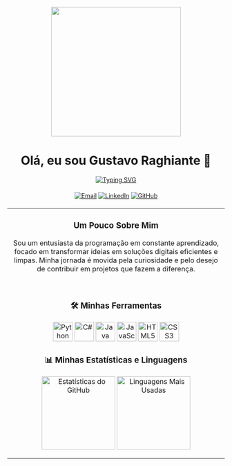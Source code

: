 <p align="center">
  <img src="https://i.pinimg.com/originals/90/70/32/9070324cdfc07c68d60eed0c39e77573.gif" width = "300px" />
</p>

<div align="center">
  <h1>Olá, eu sou Gustavo Raghiante 👋</h1>
  <a href="https://git.io/typing-svg">
    <img src="https://readme-typing-svg.herokuapp.com?font=Fira+Code&size=22&pause=1000&color=A020F0&center=true&vCenter=true&width=435&lines=Desenvolvedor+Júnior;Apaixonado+por+tecnologia;Sempre+aprendendo+e+evoluindo;Criando+soluções+com+código" alt="Typing SVG" />
  </a>
</div>

<div align="center" style="margin-top: 20px; margin-bottom: 20px;">
  <a href="mailto:raghiante10@gmail.com"><img src="https://img.shields.io/badge/Email-D14836?style=for-the-badge&logo=gmail&logoColor=white" alt="Email"></a>
  <a href="https://www.linkedin.com/in/gustavo-r-206960366"><img src="https://img.shields.io/badge/LinkedIn-0077B5?style=for-the-badge&logo=linkedin&logoColor=white" alt="LinkedIn"></a>
  <a href="https://github.com/raghiante10"><img src="https://img.shields.io/badge/GitHub-181717?style=for-the-badge&logo=github&logoColor=white" alt="GitHub"></a>
</div>

<table align="center" border="0" cellpadding="0" cellspacing="0">
  <tr valign="top">
    <td width="60%">
      <h3 align="center"> Um Pouco Sobre Mim</h3>
      <p align="center">
        Sou um entusiasta da programação em constante aprendizado, focado em transformar ideias em soluções digitais eficientes e limpas. Minha jornada é movida pela curiosidade e pelo desejo de contribuir em projetos que fazem a diferença.
      </p>
      <br>
      <h3 align="center">🛠️ Minhas Ferramentas</h3>
      <p align="center">
        <img src="https://cdn.jsdelivr.net/gh/devicons/devicon/icons/python/python-original.svg" width="45" alt="Python"/>
        <img src="https://cdn.jsdelivr.net/gh/devicons/devicon/icons/csharp/csharp-original.svg" width="45" alt="C#"/>
        <img src="https://cdn.jsdelivr.net/gh/devicons/devicon/icons/java/java-original.svg" width="45" alt="Java"/>
        <img src="https://cdn.jsdelivr.net/gh/devicons/devicon/icons/javascript/javascript-original.svg" width="45" alt="JavaScript"/>
        <img src="https://cdn.jsdelivr.net/gh/devicons/devicon/icons/html5/html5-original.svg" width="45" alt="HTML5"/>
        <img src="https://cdn.jsdelivr.net/gh/devicons/devicon/icons/css3/css3-original.svg" width="45" alt="CSS3"/>
        <br>
  <div align="center">
  <h3 align="center">📊 Minhas Estatísticas e Linguagens</h3>
  <img align="center" height="170em" src="https://github-readme-stats.vercel.app/api?username=raghiante10&show_icons=true&theme=midnight-purple&include_all_commits=true&count_private=true" alt="Estatísticas do GitHub"/>
  <img align="center" height="170em" src="https://github-readme-stats.vercel.app/api/top-langs/?username=raghiante10&langs_count=8&theme=midnight-purple" alt="Linguagens Mais Usadas"/>
</p>
   
<!--
<div align="center">
  <h3 align="center">🌟 Projetos em Destaque</h3>
  <p>
    <a href="https://github.com/raghiante10/NOME_DO_SEU_REPO_1" target="_blank">
      <img src="https://github-readme-stats.vercel.app/api/pin/?username=raghiante10&repo=NOME_DO_SEU_REPO_1&theme=midnight-purple" alt="Projeto 1"/>
    </a>
    <a href="https://github.com/raghiante10/NOME_DO_SEU_REPO_2" target="_blank">
      <img src="https://github-readme-stats.vercel.app/api/pin/?username=raghiante10&repo=NOME_DO_SEU_REPO_2&theme=midnight-purple" alt="Projeto 2"/>
    </a>
  </p>
</div>
